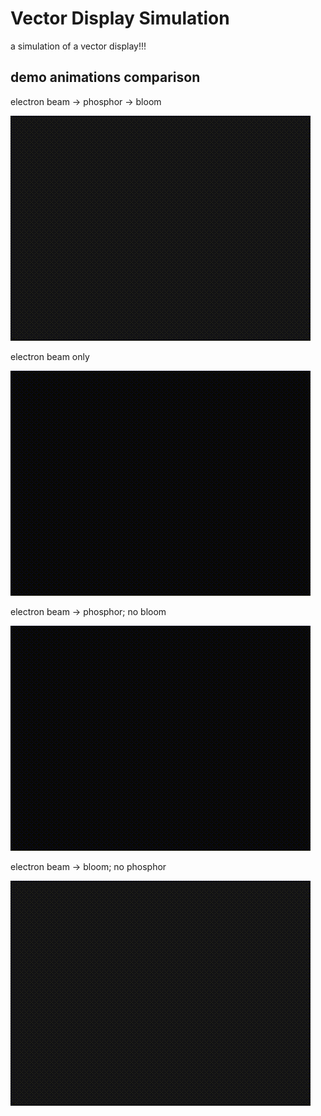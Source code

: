 # Vector Display Simulation

a simulation of a vector display!!!

## demo animations comparison
electron beam -> phosphor -> bloom

![All effects](all.gif)


electron beam only

![Pure electron beam](none.gif)

electron beam -> phosphor; no bloom

![No bloom](phosphor.gif)


electron beam -> bloom; no phosphor

![No hhosphor](bloom.gif)

